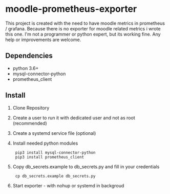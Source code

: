# moodle-prometheus-exporter

This project is created with the need to have moodle metrics in prometheus / grafana. Because there is no exporter for moodle related metrics i wrote this one.
I'm not a programmer or python expert, but its working fine.
Any help or improvements are welcome.

## Dependencies

* python 3.6+
* mysql-connector-python
* prometheus_client

## Install

1. Clone Repository
2. Create a user to run it with dedicated user and not as root (recommended)
3. Create a systemd service file (optional)
4. Install needed python modules


        pip3 install mysql-connector-python
        pip3 install prometheus_client
        
5. Copy db_secrets.example to db_secrets.py and fill in your credentials

        cp db_secrets.example db_secrets.py
        
6. Start exporter - with nohup or systemd in backgroud 
